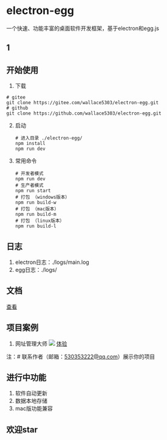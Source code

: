 # electron-egg
一个快速、功能丰富的桌面软件开发框架，基于electron和egg.js

## 1

## 开始使用

1. 下载
```
# gitee
git clone https://gitee.com/wallace5303/electron-egg.git
# github
git clone https://github.com/wallace5303/electron-egg.git
```

2. 启动
    ```
    # 进入目录 ./electron-egg/
    npm install
    npm run dev
    ```
3. 常用命令
    ```
    # 开发者模式
    npm run dev
    # 生产者模式
    npm run start
    # 打包 （windows版本）
    npm run build-w
    # 打包 （mac版本）
    npm run build-m
    # 打包 （linux版本）
    npm run build-l
    ```

## 日志
1. electron日志：./logs/main.log
2. egg日志：./logs/

## 文档
[查看](http://box.kaka996.com/)

## 项目案例

1. 网址管理大师
![](https://i.loli.net/2020/11/02/ByFDKeY6nmdxGoc.png)
[体验](http://box.kaka996.com/)

注：# 联系作者（邮箱：530353222@qq.com）展示你的项目

## 进行中功能
1. 软件自动更新
2. 数据本地存储
3. mac版功能兼容

## 欢迎star



